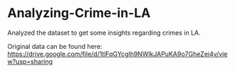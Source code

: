 # Analyzing-Crime-in-LA
Analyzed the  dataset to get some insights regarding crimes in LA.

Original data can be found here: https://drive.google.com/file/d/1tlFqGYcglh9NWlkJAPuKA9o7GheZei4v/view?usp=sharing

